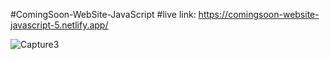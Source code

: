 #ComingSoon-WebSite-JavaScript
#live link:
https://comingsoon-website-javascript-5.netlify.app/

![Capture3](https://github.com/Rahat848/ComingSoon-WebSite/assets/136954767/bf354bb8-fb42-4484-8770-89a441e1c72f)
